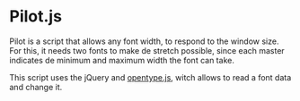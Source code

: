 # Pilot.js
Pilot is a script that allows any font width, to respond to the window size. For this, it needs two fonts to make de stretch possible, since each master indicates de minimum and maximum width the font can take. </p>

This script uses the jQuery and [opentype.js](http://opentype.js.org/), witch allows to read a font data and change it.

